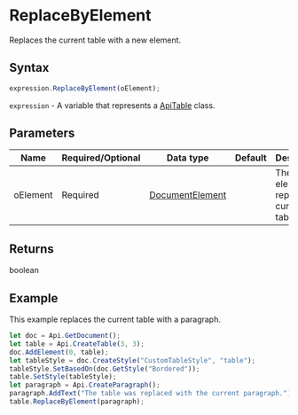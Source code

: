 # ReplaceByElement

Replaces the current table with a new element.

## Syntax

```javascript
expression.ReplaceByElement(oElement);
```

`expression` - A variable that represents a [ApiTable](../ApiTable.md) class.

## Parameters

| **Name** | **Required/Optional** | **Data type** | **Default** | **Description** |
| ------------- | ------------- | ------------- | ------------- | ------------- |
| oElement | Required | [DocumentElement](../../Enumeration/documentElement.md) |  | The element to replace the current table with. |

## Returns

boolean

## Example

This example replaces the current table with a paragraph.

```javascript
let doc = Api.GetDocument();
let table = Api.CreateTable(3, 3);
doc.AddElement(0, table);
let tableStyle = doc.CreateStyle("CustomTableStyle", "table");
tableStyle.SetBasedOn(doc.GetStyle("Bordered"));
table.SetStyle(tableStyle);
let paragraph = Api.CreateParagraph();
paragraph.AddText("The table was replaced with the current paragraph.");
table.ReplaceByElement(paragraph);
```
